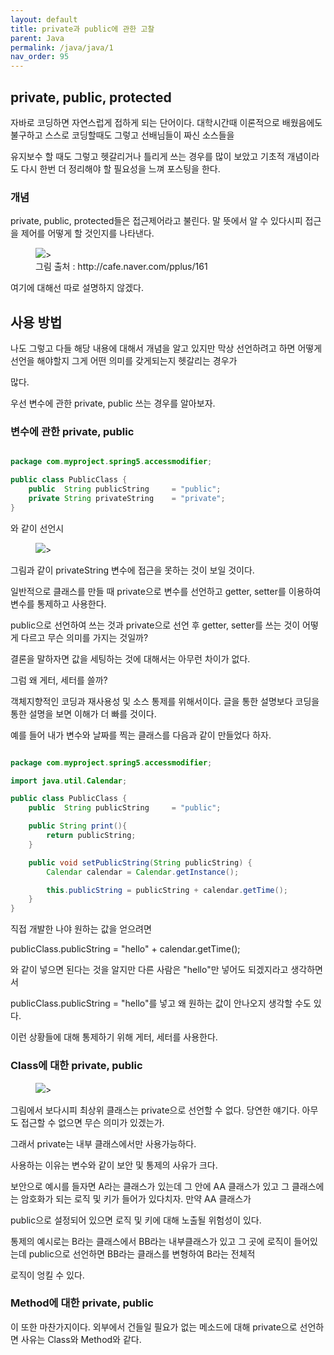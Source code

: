 ```yaml
---
layout: default
title: private과 public에 관한 고찰
parent: Java
permalink: /java/java/1
nav_order: 95
---
```


## private, public, protected

자바로 코딩하면 자연스럽게 접하게 되는 단어이다. 대학시간때 이론적으로 배웠음에도 불구하고 스스로 코딩할때도 그렇고 선배님들이 짜신 소스들을

유지보수 할 때도 그렇고 헷갈리거나 틀리게 쓰는 경우를 많이 보았고 기초적 개념이라도 다시 한번 더 정리해야 할 필요성을 느껴 포스팅을 한다.


### 개념

private, public, protected들은 접근제어라고 불린다. 말 뜻에서 알 수 있다시피 접근을 제어를 어떻게 할 것인지를 나타낸다.

<aside>
<figure>
<img src="{{ "/media/img/Java/private.PNG" | absolute_url }}" />>
<figcaption>그림 출처 : http://cafe.naver.com/pplus/161</figcaption>
</figure>
</aside>


여기에 대해선 따로 설명하지 않겠다.


## 사용 방법

나도 그렇고 다들 해당 내용에 대해서 개념을 알고 있지만 막상 선언하려고 하면 어떻게 선언을 해야할지 그게 어떤 의미를 갖게되는지 헷갈리는 경우가

많다.

우선 변수에 관한 private, public 쓰는 경우를 알아보자. 


### 변수에 관한 private, public

```java

package com.myproject.spring5.accessmodifier;

public class PublicClass {
	public 	String publicString 	= "public";
	private String privateString 	= "private";
}

```

와 같이 선언시

<aside>
<figure>
<img src="{{ "/media/img/Java/private2.PNG" | absolute_url }}" />>
</figure>
</aside>

그림과 같이 privateString 변수에 접근을 못하는 것이 보일 것이다.

일반적으로 클래스를 만들 때 private으로 변수를 선언하고 getter, setter를 이용하여 변수를 통제하고 사용한다.

public으로 선언하여 쓰는 것과 private으로 선언 후 getter, setter를 쓰는 것이 어떻게 다르고 무슨 의미를 가지는 것일까?

결론을 말하자면 값을 세팅하는 것에 대해서는 아무런 차이가 없다.

그럼 왜 게터, 세터를 쓸까?
 
객체지향적인 코딩과 재사용성 및 소스 통제를 위해서이다. 글을 통한 설명보다 코딩을 통한 설명을 보면 이해가 더 빠를 것이다.

예를 들어 내가 변수와 날짜를 찍는 클래스를 다음과 같이 만들었다 하자.

```java

package com.myproject.spring5.accessmodifier;

import java.util.Calendar;

public class PublicClass {
	public 	String publicString 	= "public";	

	public String print(){
		return publicString;
	}

	public void setPublicString(String publicString) {
		Calendar calendar = Calendar.getInstance();

		this.publicString = publicString + calendar.getTime();
	}
}

```

직접 개발한 나야 원하는 값을 얻으려면 

publicClass.publicString = "hello" + calendar.getTime();

와 같이 넣으면 된다는 것을 알지만 다른 사람은 "hello"만 넣어도 되겠지라고 생각하면서

publicClass.publicString = "hello"를 넣고 왜 원하는 값이 안나오지 생각할 수도 있다.

이런 상황들에 대해 통제하기 위해 게터, 세터를 사용한다.


### Class에 대한 private, public

<aside>
<figure>
<img src="{{ "/media/img/Java/private3.PNG" | absolute_url }}" />>
</figure>
</aside>

그림에서 보다시피 최상위 클래스는 private으로 선언할 수 없다. 당연한 얘기다. 아무도 접근할 수 없으면 무슨 의미가 있겠는가.

그래서 private는 내부 클래스에서만 사용가능하다.

사용하는 이유는 변수와 같이 보안 및 통제의 사유가 크다.

보안으로 예시를 들자면 A라는 클래스가 있는데 그 안에 AA 클래스가 있고 그 클래스에는 암호화가 되는 로직 및 키가 들어가 있다치자. 만약 AA 클래스가

public으로 설정되어 있으면 로직 및 키에 대해 노출될 위험성이 있다.

통제의 예시로는 B라는 클래스에서 BB라는 내부클래스가 있고 그 곳에 로직이 들어있는데 public으로 선언하면 BB라는 클래스를 변형하여 B라는 전체적

로직이 엉킬 수 있다.


### Method에 대한 private, public

이 또한 마찬가지이다. 외부에서 건들일 필요가 없는 메소드에 대해 private으로 선언하면 사유는 Class와 Method와 같다.

